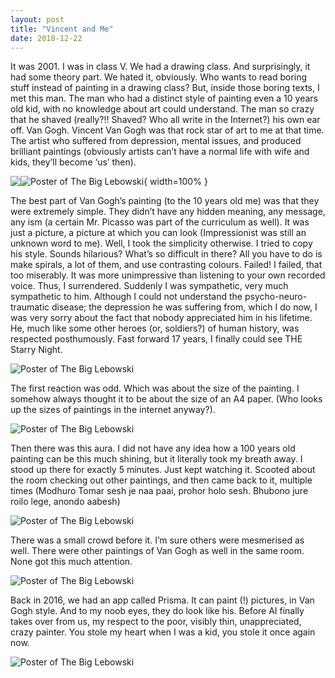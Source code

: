 ```yaml
---
layout: post
title: "Vincent and Me"
date: 2018-12-22
---
```


It was 2001. I was in class V. We had a drawing class. And surprisingly, it had some theory part. We hated it, obviously. Who wants to read boring stuff instead of painting in a drawing class?
But, inside those boring texts, I met this man. The man who had a distinct style of painting even a 10 years old kid, with no knowledge about art could understand. 
The man so crazy that he shaved (really?!! Shaved? Who all write in the Internet?) his own ear off. 
Van Gogh. 
Vincent Van Gogh was that rock star of art to me at that time. 
The artist who suffered from depression, mental issues, and produced brilliant paintings (obviously artists can’t have a normal life with wife and kids, they’ll become ‘us’ then). 


<img style="float: left;" src="../../../../../Resources/Vincent_And_Me_2.jpg">


![Poster of The Big Lebowski](../../../../../Resources/Vincent_And_Me_2.jpg){ width=100% }


The best part of Van Gogh’s painting (to the 10 years old me) was that they were extremely simple. They didn’t have any hidden meaning, any message, any ism (a certain Mr. Picasso was part of the curriculum as well). It was just a picture, a picture at which you can look (Impressionist was still an unknown word to me). 
Well, I took the simplicity otherwise. I tried to copy his style. Sounds hilarious? What’s so difficult in there? All you have to do is make spirals, a lot of them, and use contrasting colours. 
Failed! I failed, that too miserably. It was more unimpressive than listening to your own recorded voice. 
Thus, I surrendered. Suddenly I was sympathetic, very much sympathetic to him. Although I could not understand the psycho-neuro-traumatic disease; the depression he was suffering from, which I do now, I was very sorry about the fact that nobody appreciated him in his lifetime. He, much like some other heroes (or, soldiers?) of human history, was respected posthumously. 
Fast forward 17 years, I finally could see THE Starry Night. 

![Poster of The Big Lebowski](../../../../../Resources/Vincent_And_Me_4.jpg)

The first reaction was odd. Which was about the size of the painting. I somehow always thought it to be about the size of an A4 paper. (Who looks up the sizes of paintings in the internet anyway?). 

![Poster of The Big Lebowski](../../../../../Resources/Vincent_And_Me_3.jpg)

Then there was this aura. I did not have any idea how a 100 years old painting can be this much shining, but it literally took my breath away. I stood up there for exactly 5 minutes. Just kept watching it. Scooted about the room checking out other paintings, and then came back to it, multiple times (Modhuro Tomar sesh je naa paai, prohor holo sesh. Bhubono jure roilo lege, anondo aabesh)

![Poster of The Big Lebowski](../../../../../Resources/Vincent_And_Me_6.jpg)

There was a small crowd before it. I’m sure others were mesmerised as well. There were other paintings of Van Gogh as well in the same room. None got this much attention. 

![Poster of The Big Lebowski](../../../../../Resources/Vincent_And_Me_5.jpg)

Back in 2016, we had an app called Prisma. It can paint (!) pictures, in Van Gogh style. And to my noob eyes, they do look like his. Before AI finally takes over from us, my respect to the poor, visibly thin, unappreciated, crazy painter. You stole my heart when I was a kid, you stole it once again now.


![Poster of The Big Lebowski](../../../../../Resources/Vincent_And_Me_1.jpg)
